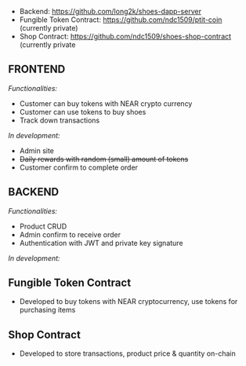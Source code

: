 - Backend: https://github.com/long2k/shoes-dapp-server
- Fungible Token Contract: https://github.com/ndc1509/ptit-coin (currently private)
- Shop Contract: https://github.com/ndc1509/shoes-shop-contract (currently private

## **FRONTEND**
*Functionalities:* 
+ Customer can buy tokens with NEAR crypto currency
+ Customer can use tokens to buy shoes
+ Track down transactions

*In development:*
+ Admin site
+ ~~Daily rewards with random (small) amount of tokens~~
+ Customer confirm to complete order


## **BACKEND**
*Functionalities:*
+ Product CRUD
+ Admin confirm to receive order
+ Authentication with JWT and private key signature

*In development:*


## **Fungible Token Contract**
- Developed to buy tokens with NEAR cryptocurrency, use tokens for purchasing items


## **Shop Contract**
- Developed to store transactions, product price & quantity on-chain
